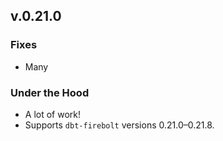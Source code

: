 ## v.0.21.0

### Fixes

- Many

### Under the Hood

- A lot of work!
- Supports `dbt-firebolt` versions 0.21.0–0.21.8.
